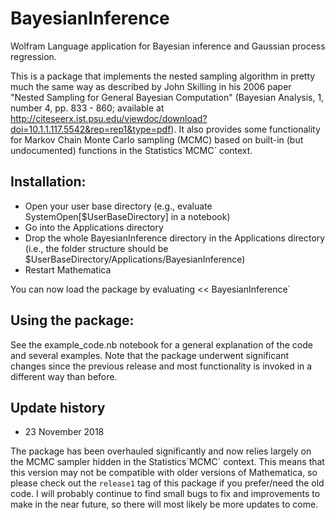 # BayesianInference
Wolfram Language application for Bayesian inference and Gaussian process regression.

This is a package that implements the nested sampling algorithm in pretty much the same way as described by John Skilling in his 2006 paper "Nested Sampling for General Bayesian Computation" (Bayesian Analysis, 1, number 4, pp. 833 - 860; available at http://citeseerx.ist.psu.edu/viewdoc/download?doi=10.1.1.117.5542&rep=rep1&type=pdf). It also provides some functionality for Markov Chain Monte Carlo sampling (MCMC) based on built-in (but undocumented) functions in the Statistics\`MCMC\` context.

## Installation:
- Open your user base directory (e.g., evaluate SystemOpen[$UserBaseDirectory] in a notebook)
- Go into the Applications directory
- Drop the whole BayesianInference directory in the Applications directory (i.e., the folder structure should be $UserBaseDirectory/Applications/BayesianInference)
- Restart Mathematica

You can now load the package by evaluating
<< BayesianInference`


## Using the package:

See the example_code.nb notebook for a general explanation of the code and several examples. Note that the package underwent significant changes since the previous release and most functionality is invoked in a different way than before.

## Update history

* 23 November 2018

The package has been overhauled significantly and now relies largely on the MCMC sampler hidden in the Statistics\`MCMC\` context. This means that this version may not be compatible with older versions of Mathematica, so please check out the `release1` tag of this package if you prefer/need the old code. I will probably continue to find small bugs to fix and improvements to make in the near future, so there will most likely be more updates to come.


